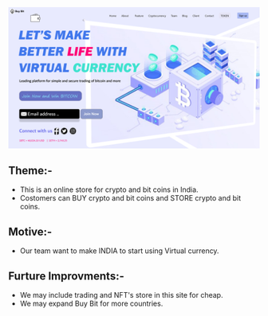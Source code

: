 ![Buy Bit](https://github.com/GowthamReddyS1/Coginizance/blob/main/Task%203/A.png "Buy Bit")


## Theme:-


* This is an online store for crypto and bit coins in India.
* Costomers can BUY crypto and bit coins and STORE crypto and bit coins.


## Motive:-


* Our team want to make INDIA to start using Virtual currency.


## Furture Improvments:-


* We may include trading and NFT's store in this site for cheap.
* We may expand Buy Bit for more countries.





